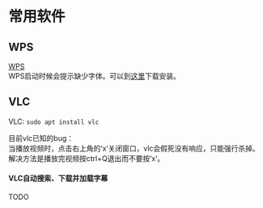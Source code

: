 # 常用软件


WPS
-------
[WPS](http://linux.wps.com/)  
WPS启动时候会提示缺少字体。可以到[这里](https://github.com/IamDH4/ttf-wps-fonts)下载安装。



VLC
-------
VLC: `sudo apt install vlc`

目前vlc已知的bug：  
当播放视频时，点击右上角的‘x’关闭窗口，vlc会假死没有响应，只能强行杀掉。解决方法是播放完视频按ctrl+Q退出而不要按‘x’。

#### VLC自动搜索、下载并加载字幕
TODO


